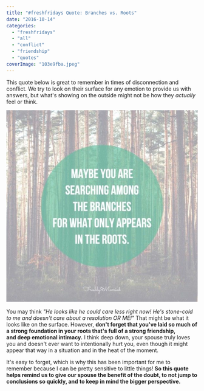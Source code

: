 ```yaml
---
title: "#freshfridays Quote: Branches vs. Roots"
date: "2016-10-14"
categories: 
  - "freshfridays"
  - "all"
  - "conflict"
  - "friendship"
  - "quotes"
coverImage: "103e9fba.jpeg"
---
```


This quote below is great to remember in times of disconnection and conflict. We try to look on their surface for any emotion to provide us with answers, but what's showing on the outside might not be how they _actually_ feel or think.

![branches, roots, searching among the branches, searching among the roots, searching among the branches quote, searching among the roots quote, marriage quotes, marriage reminders, marriage help, my mistakes in marriage, marriage advice, marriage inspiration, anonymous quotes, ](images/IMG_0340.jpg)

You may think _"He looks like he could care less right now! He's stone-cold to me and doesn't care about a resolution OR ME!"_ That might be what it looks like on the surface. However, **don't forget that you've laid so much of a strong foundation in your roots that's full of a strong friendship, and deep emotional intimacy.** I think deep down, your spouse truly loves you and doesn't ever want to intentionally hurt you, even though it might appear that way in a situation and in the heat of the moment.

It's easy to forget, which is why this has been important for me to remember because I can be pretty sensitive to little things! **So this quote helps remind us to give our spouse the benefit of the doubt, to not jump to conclusions so quickly, and** **to keep in mind the bigger perspective.**
